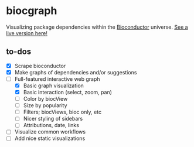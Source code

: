 # biocgraph

Visualizing package dependencies within the [Bioconductor](https://bioconductor.org/) universe. [See a live version here!](https://leonzong.com/biocgraph/)

## to-dos

- [x] Scrape bioconductor
- [x] Make graphs of dependencies and/or suggestions
- [ ] Full-featured interactive web graph
  - [x] Basic graph visualization
  - [x] Basic interaction (select, zoom, pan)
  - [ ] Color by biocView
  - [ ] Size by popularity
  - [ ] Filters; biocViews, bioc only, etc
  - [ ] Nicer styling of sidebars
  - [ ] Attributions, date, links
- [ ] Visualize common workflows
- [ ] Add nice static visualizations
